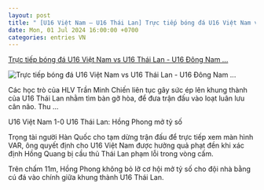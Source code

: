 ```yaml
---
layout: post
title: " [U16 Việt Nam – U16 Thái Lan] Trực tiếp bóng đá U16 Việt Nam vs U16 Thái Lan - U16 Đông Nam ..."
date: Mon, 01 Jul 2024 16:00:00 +0700
categories: entries VN
---
```

[Trực tiếp bóng đá U16 Việt Nam vs U16 Thái Lan - U16 Đông Nam ...](https://vietnamnet.vn/truc-tiep-bong-da-u16-viet-nam-vs-u16-thai-lan-u16-dong-nam-a-2024-2297118.html)

![Trực tiếp bóng đá U16 Việt Nam vs U16 Thái Lan - U16 Đông Nam ...](https://static-images.vnncdn.net/vps_images_publish/000001/000003/2024/7/1/truc-tiep-bong-da-u16-viet-nam-vs-u16-thai-lan-tranh-ve-chung-ket-1645.jpg?width=0&s=QkP9uKdZs5zzsBgJE9cViQ)

Các học trò của HLV Trần Minh Chiến liên tục gây sức ép lên khung thành của U16 Thái Lan nhằm tìm bàn gỡ hòa, để đưa trận đấu vào loạt luân lưu cân não. Thu ...

U16 Việt Nam 1-0 U16 Thái Lan: Hồng Phong mở tỷ số

Trọng tài người Hàn Quốc cho tạm dừng trận đấu để trực tiếp xem màn hình VAR, ông quyết định cho U16 Việt Nam được hưởng quả phạt đền khi xác định Hồng Quang bị cầu thủ Thái Lan phạm lỗi trong vòng cấm.

Trên chấm 11m, Hồng Phong không bỏ lỡ cơ hội mở tỷ số cho đội nhà bằng cú đá vào chính giữa khung thành U16 Thái Lan.

